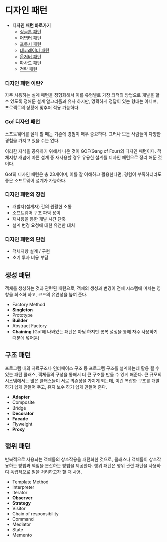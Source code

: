 # 디자인 패턴

- **디자인 패턴 바로가기**
  - [싱글톤 패턴](./src/com/study/design/singleton)
  - [어댑터 패턴](./src/com/study/design/adapter)
  - [프록시 패턴](./src/com/study/design/proxy)
  - [데코레이터 패턴](./src/com/study/design/decorator)
  - [옵저버 패턴](./src/com/study/design/observer)
  - [파사드 패턴](./src/com/study/design/facade)
  - [전략 패턴](./src/com/study/design/strategy)

### 디자인 패턴 이란?

자주 사용하는 설계 패턴을 정형화해서 이를 유형별로 가장 최적의 방법으로 개발을 할 수 있도록 정해둔 설계 알고리즘과 유사 하지만, 명확하게 정답이 있는 형태는 아니며, 프로젝트의 상황에 맞추어 적용 가능하다.

### Gof 디자인 패턴

소프트웨어를 설계 할 때는 기존에 경험이 매우 중요하다. 그러나 모든 사람들이 다양한 경험을 가지고 있을 수는 없다.

이러한 지식을 공유하기 위해서 나온 것이 GOF(Gang of Four)의 디자인 패턴이다. 객체지향 개념에 따른 설계 중 재사용할 경우 유용한 설계를 디자인 패턴으로 정리 해둔 것이다.

Gof의 디자인 패턴은 총 23개이며, 이를 잘 이해하고 활용한다면, 경험이 부족하더라도 좋은 소프트웨어 설계가 가능하다.

### 디자인 패턴의 장점

- 개발자(설계자) 간의 원활한 소통
- 소프트웨어 구조 파악 용이
- 재사용을 통한 개발 시간 단축
- 설계 변경 요청에 대한 유연한 대처


### 디자인 패턴의 단점

- 객체지향 설계 / 구현
- 초기 투자 비용 부담

## 생성 패턴

객체를 생성하는 것과 관련된 패턴으로, 객체의 생성과 변경이 전체 시스템에 미치는 영향을 최소화 하고, 코드의 유연성을 높여 준다.
- Factory Method
- **Singleton**
- Prototype
- **Builder**
- Abstract Factory
- **Chaining** (Gof에 나와있는 패턴은 아님 하지만 롬복 설정을 통해 자주 사용하기 때문에 넣어둠)

## 구조 패턴

프로그램 내의 자료구조나 인터페이스 구조 등 프로그램 구조를 설계하는데 활용 될 수 있는 패턴 클래스, 객체들의 구성을 통해서 더 큰 구조를 만들 수 있게 해준다.
큰 규모의 시스템에서는 많은 클래스들이 서로 의존성을 가지게 되는데, 이런 복잡한 구조를 개발 하기 쉽게 만들어 주고, 유지 보수 하기 쉽게 만들어 준다.
- **Adapter**
- Composite
- Bridge
- **Decorator**
- **Facade**
- Flyweight
- **Proxy**

## 행위 패턴

반복적으로 사용되는 객체들의 상호작용을 패턴화한 것으로, 클래스나 객체들이 상호작용하는 방법과 책임을 분산하는 방법을 제공한다. 행위 패턴은 행위 관련 패턴을 사용하여 독립적으로 일을 처리하고자 할 때 사용.
- Template Method
- Interpreter
- Iterator
- **Observer**
- **Strategy**
- Visitor
- Chain of responsibility
- Command
- Mediator
- State
- Memento